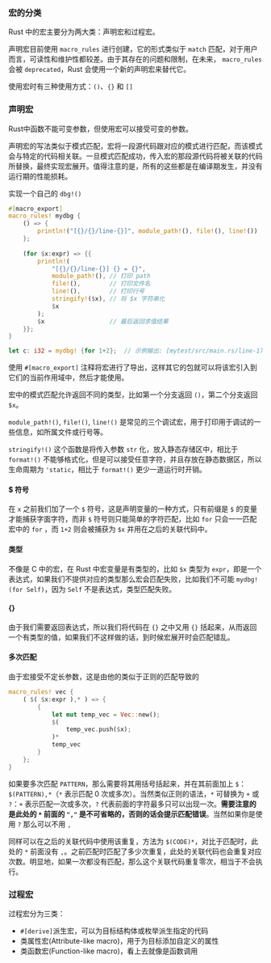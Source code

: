### 宏的分类

Rust 中的宏主要分为两大类：声明宏和过程宏。

声明宏目前使用 `macro_rules` 进行创建，它的形式类似于 `match` 匹配，对于用户而言，可读性和维护性都较差。由于其存在的问题和限制，在未来， `macro_rules` 会被 `deprecated`，Rust 会使用一个新的声明宏来替代它。

使用宏时有三种使用方式：`()`、`{}` 和 `[]`





### 声明宏

Rust中函数不能可变参数，但使用宏可以接受可变的参数。

声明宏的写法类似于模式匹配，宏将一段源代码跟对应的模式进行匹配，而该模式会与特定的代码相关联。一旦模式匹配成功，传入宏的那段源代码将被关联的代码所替换，最终实现宏展开。值得注意的是，所有的这些都是在编译期发生，并没有运行期的性能损耗。

实现一个自己的 `dbg!()`

```rust
#[macro_export]
macro_rules! mydbg {
    () => {
        println!("[{}/{}/line-{}]", module_path!(), file!(), line!())
    };
    
    (for $x:expr) => {{
        println!(
            "[{}/{}/line-{}] {} = {}",
            module_path!(),	// 打印 path
            file!(),		// 打印文件名
            line!(),		// 打印行号
            stringify!($x),	// 将 $x 字符串化
            $x
        );
        $x					// 最后返回求值结果
    }};
}

let c: i32 = mydbg! {for 1+2};	// 示例输出: [mytest/src/main.rs/line-178] 1 + 2 = 3
```

使用 `#[macro_export]` 注释将宏进行了导出，这样其它的包就可以将该宏引入到它们的当前作用域中，然后才能使用。

宏中的模式匹配允许返回不同的类型，比如第一个分支返回 `()`，第二个分支返回 `$x`。

`module_path!()`, `file!()`, `line!()` 是常见的三个调试宏，用于打印用于调试的一些信息，如所属文件或行号等。

`stringify!()` 这个函数是将传入参数 `str` 化，放入静态存储区中，相比于 `format!()` 不能够格式化，但是可以接受任意字符，并且存放在静态数据区，所以生命周期为 `'static`，相比于 `format!()` 更少一道运行时开销。



#### $ 符号

在 `x` 之前我们加了一个 `$` 符号，这是声明变量的一种方式，只有前缀是 `$` 的变量才能捕获字面字符，而非 `$` 符号则只能简单的字符匹配，比如 `for` 只会一一匹配宏中的 `for` ，而 `1+2` 则会被捕获为 `$x` 并用在之后的关联代码中。



#### 类型

不像是 C 中的宏，在 Rust 中宏变量是有类型的，比如 `$x` 类型为 `expr`，即是一个表达式，如果我们不提供对应的类型那么宏会匹配失败，比如我们不可能 `mydbg!(for Self)`，因为 `Self` 不是表达式，类型匹配失败。



#### {}

由于我们需要返回表达式，所以我们将代码在 `{}` 之中又用 `{}` 括起来，从而返回一个有类型的值，如果我们不这样做的话，到时候宏展开时会匹配错乱。



#### 多次匹配

由于宏接受不定长参数，这是由他的类似于正则的匹配导致的

```rust
macro_rules! vec {
    ( $( $x:expr ),* ) => {
        {
            let mut temp_vec = Vec::new();
            $(
                temp_vec.push($x);
            )*
            temp_vec
        }
    };
}
```

如果要多次匹配 `PATTERN`，那么需要将其用括号括起来，并在其前面加上 `$`： `$(PATTERN),*`（`*` 表示匹配 0 次或多次）。当然类似正则的语法，`*` 可替换为 `+` 或 `?`：`+` 表示匹配一次或多次，`?` 代表前面的字符最多只可以出现一次。**需要注意的是此处的 `*` 前面的 `","` 是不可省略的，否则的话会提示匹配错误**。当然如果你是使用 `?` 那么可以不用 `,`

同样可以在之后的关联代码中使用该重复，方法为 `$(CODE)*`，对比于匹配时，此处的 `*` 前面没有 `,`。之前匹配时匹配了多少次重复，此处的关联代码也会重复对应次数。明显地，如果一次都没有匹配，那么这个关联代码重复零次，相当于不会执行。







### 过程宏

过程宏分为三类：

- `#[derive]`派生宏，可以为目标结构体或枚举派生指定的代码
- 类属性宏(Attribute-like macro)，用于为目标添加自定义的属性
- 类函数宏(Function-like macro)，看上去就像是函数调用